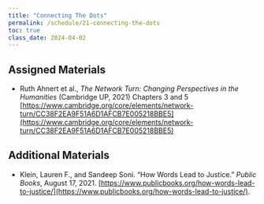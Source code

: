 ```yaml
---
title: "Connecting The Dots"
permalink: /schedule/21-connecting-the-dots
toc: true
class_date: 2024-04-02
---
```


## Assigned Materials

- Ruth Ahnert et al., *The Network Turn: Changing Perspectives in the Humanities* (Cambridge UP, 2021) Chapters 3 and 5 [https://www.cambridge.org/core/elements/network-turn/CC38F2EA9F51A6D1AFCB7E005218BBE5](https://www.cambridge.org/core/elements/network-turn/CC38F2EA9F51A6D1AFCB7E005218BBE5)

## Additional Materials

- Klein, Lauren F., and Sandeep Soni. “How Words Lead to Justice.” *Public Books*, August 17, 2021. [https://www.publicbooks.org/how-words-lead-to-justice/](https://www.publicbooks.org/how-words-lead-to-justice/).
